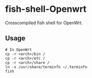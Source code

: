 # fish-shell-Openwrt
Crosscompiled fish shell for OpenWrt.

## Usage

```
# In OpenWrt
cp -r <arch>/bin /
cp -r <arch>/etc /
cp -r <arch>/share /
ln -s /usr/share/terminfo ~/.terminfo
fish
```

